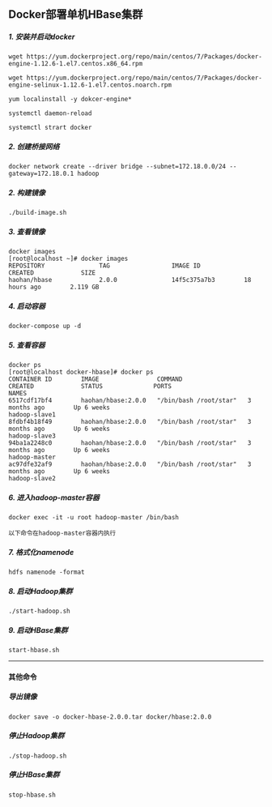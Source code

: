 ## Docker部署单机HBase集群

##### 1. 安装并启动docker
```
wget https://yum.dockerproject.org/repo/main/centos/7/Packages/docker-engine-1.12.6-1.el7.centos.x86_64.rpm

wget https://yum.dockerproject.org/repo/main/centos/7/Packages/docker-engine-selinux-1.12.6-1.el7.centos.noarch.rpm

yum localinstall -y dokcer-engine*

systemctl daemon-reload

systemctl strart docker  
```

##### 2. 创建桥接网络  
 ```
 docker network create --driver bridge --subnet=172.18.0.0/24 --gateway=172.18.0.1 hadoop
 ```
 
##### 2. 构建镜像

```
./build-image.sh
```

##### 3. 查看镜像

```
docker images
[root@localhost ~]# docker images
REPOSITORY               TAG                 IMAGE ID            CREATED             SIZE
haohan/hbase             2.0.0               14f5c375a7b3        18 hours ago        2.119 GB
```

##### 4. 启动容器

```
docker-compose up -d
```

##### 5. **查看容器**

```
docker ps
[root@localhost docker-hbase]# docker ps
CONTAINER ID        IMAGE                COMMAND                  CREATED             STATUS              PORTS                                             NAMES
6517cdf17bf4        haohan/hbase:2.0.0   "/bin/bash /root/star"   3 months ago        Up 6 weeks                                                            hadoop-slave1
8fdbf4b18f49        haohan/hbase:2.0.0   "/bin/bash /root/star"   3 months ago        Up 6 weeks                                                            hadoop-slave3
94ba1a2248c0        haohan/hbase:2.0.0   "/bin/bash /root/star"   3 months ago        Up 6 weeks                                                            hadoop-master
ac97dfe32af9        haohan/hbase:2.0.0   "/bin/bash /root/star"   3 months ago        Up 6 weeks                                                            hadoop-slave2
```

##### 6. 进入hadoop-master容器

```
docker exec -it -u root hadoop-master /bin/bash
```

`以下命令在hadoop-master容器内执行`

##### 7. 格式化namenode

```
hdfs namenode -format
```

##### 8. 启动Hadoop集群

```
./start-hadoop.sh
```

##### 9. 启动HBase集群

```
start-hbase.sh
```

------

#### 其他命令

#####  导出镜像

```
docker save -o docker-hbase-2.0.0.tar docker/hbase:2.0.0
```

##### 停止Hadoop集群

```
./stop-hadoop.sh
```

##### 停止HBase集群

```
stop-hbase.sh
```


